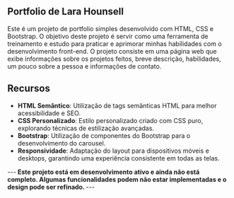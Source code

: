 ## Portfolio de Lara Hounsell
Este é um projeto de portfolio simples desenvolvido com HTML, CSS e Bootstrap. O objetivo deste projeto é servir como uma ferramenta de treinamento e estudo para praticar e aprimorar minhas habilidades com o desenvolvimento front-end.
O projeto consiste em uma página web que exibe informações sobre os projetos feitos, breve descrição, habilidades, um pouco sobre a pessoa e informações de contato.
## Recursos

- **HTML Semântico**: Utilização de tags semânticas HTML para melhor acessibilidade e SEO.
- **CSS Personalizado**: Estilo personalizado criado com CSS puro, explorando técnicas de estilização avançadas.
- **Bootstrap**: Utilização de componentes do Bootstrap para o desenvolvimento do carousel.
- **Responsividade**: Adaptação do layout para dispositivos móveis e desktops, garantindo uma experiência consistente em todas as telas.
  


--- <b> Este projeto está em desenvolvimento ativo e ainda não está completo. Algumas funcionalidades podem não estar implementadas e o design pode ser refinado. </b> ---

